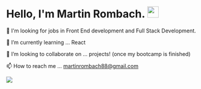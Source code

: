# Hello, I'm Martin Rombach. <img src="https://raw.githubusercontent.com/MartinHeinz/MartinHeinz/master/wave.gif" width="30px">

👀 I'm looking for jobs in Front End development and Full Stack Development.

🌱 I’m currently learning ... React

💞️ I’m looking to collaborate on ... projects! (once my bootcamp is finished)

📫 How to reach me ... martinrombach88@gmail.com



<img align="center" src="https://github-readme-stats.vercel.app/api/<CARD_TYPE>/?username=<USERNAME>&theme=<THEME_NAME>" />

<!---
martinrombach88/martinrombach88 is a ✨ special ✨ repository because its `README.md` (this file) appears on your GitHub profile.
You can click the Preview link to take a look at your changes.
--->
